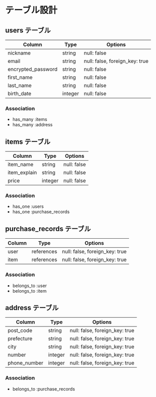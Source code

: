 # テーブル設計

## users テーブル

| Column             | Type     | Options                        |
| ------------------ | -------- | ------------------------------ |
| nickname           | string   | null: false                    |
| email              | string   | null: false, foreign_key: true |
| encrypted_password | string   | null: false                    |
| first_name         | string   | null: false                    |
| last_name          | string   | null: false                    |
| birth_date         | integer  | null: false                    |

### Association

- has_many :items
- has_many :address

## items テーブル

| Column        | Type     | Options     |
| ------------- | -------- | ----------- |
| item_name     | string   | null: false |
| item_explain  | string   | null: false |
| price         | integer  | null: false |

### Association

- has_one :users
- has_one :purchase_records

## purchase_records テーブル

| Column | Type       | Options                        |
| ------ | ---------- | ------------------------------ |
| user   | references | null: false, foreign_key: true |
| item   | references | null: false, foreign_key: true |

### Association

- belongs_to :user
- belongs_to :item

## address テーブル

| Column        | Type       | Options                        |
| ------------- | ---------- | ------------------------------ |
| post_code     | string     | null: false, foreign_key: true |
| prefecture    | string     | null: false, foreign_key: true |
| city          | string     | null: false, foreign_key: true |
| number        | integer    | null: false, foreign_key: true |
| phone_number  | integer    | null: false, foreign_key: true |

### Association

- belongs_to :purchase_records